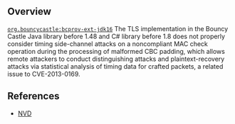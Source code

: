 ## Overview
[`org.bouncycastle:bcprov-ext-jdk16`](http://search.maven.org/#search%7Cga%7C1%7Ca%3A%22bcprov-ext-jdk16%22)
The TLS implementation in the Bouncy Castle Java library before 1.48 and C# library before 1.8 does not properly consider timing side-channel attacks on a noncompliant MAC check operation during the processing of malformed CBC padding, which allows remote attackers to conduct distinguishing attacks and plaintext-recovery attacks via statistical analysis of timing data for crafted packets, a related issue to CVE-2013-0169.

## References
- [NVD](https://web.nvd.nist.gov/view/vuln/detail?vulnId=CVE-2013-1624)